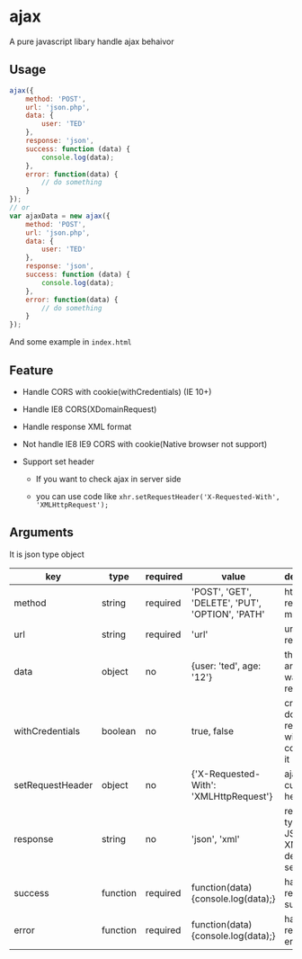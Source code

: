 # ajax
A pure javascript libary handle ajax behaivor

## Usage

```javascript
ajax({
    method: 'POST',
    url: 'json.php',
    data: {
        user: 'TED'
    },
    response: 'json',
    success: function (data) {
        console.log(data);
    },
    error: function(data) {
        // do something
    }
});
// or
var ajaxData = new ajax({
    method: 'POST',
    url: 'json.php',
    data: {
        user: 'TED'
    },
    response: 'json',
    success: function (data) {
        console.log(data);
    },
    error: function(data) {
        // do something
    }
});
```

And some example in `index.html`

## Feature

* Handle CORS with cookie(withCredentials) (IE 10+)

* Handle IE8 CORS(XDomainRequest)

* Handle response XML format

* Not handle IE8 IE9 CORS with cookie(Native browser not support)

* Support set header

    * If you want to check ajax in server side

    * you can use code like `xhr.setRequestHeader('X-Requested-With', 'XMLHttpRequest');`

## Arguments

It is json type object

|key|type|required|value|description|example|
|---|---|---|---|---|---|
|method|string|required|'POST', 'GET', 'DELETE', 'PUT', 'OPTION', 'PATH'| http request method|'GET'|
|url|string|required|'url'|url you request|'json.php'|
|data|object|no|{user: 'ted', age: '12'}|the arguments want request|{user: 'ted', age: '12'}|
|withCredentials|boolean|no|true, false|cross domain request with cookie, use it|true|
|setRequestHeader|object|no|{'X-Requested-With': 'XMLHttpRequest'}|ajax with custom header|{'X-Requested-With': 'XMLHttpRequest','X-Token': 'HAHA'}|
|response|string|no|'json', 'xml'|response type is JSON or XML, default no set is JSON|'xml'|
|success|function|required|function(data) {console.log(data);}|handle response success|function(data) {console.log(data);}|
|error|function|required|function(data) {console.log(data);}|handle response error|function(data) {console.log(data);}|
